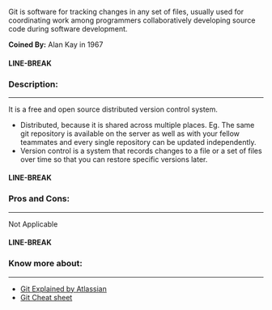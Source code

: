 Git is software for tracking changes in any set of files, usually used for coordinating work among programmers collaboratively developing source code during software development.

**Coined By:** Alan Kay in 1967

#### LINE-BREAK

### **Description:**

---

It is a free and open source distributed version control system.
- Distributed, because it is shared across multiple places. Eg. The same git repository is available on the server as well as with your fellow teammates and every single repository can be updated independently.
- Version control is a system that records changes to a file or a set of files over time so that you can restore specific versions later.

#### LINE-BREAK

### **Pros and Cons:**

---

Not Applicable   

#### LINE-BREAK
  
### **Know more about:**

---

- [Git Explained by Atlassian](https://www.atlassian.com/git/tutorials/what-is-git)
- [Git Cheat sheet](https://education.github.com/git-cheat-sheet-education.pdf)




